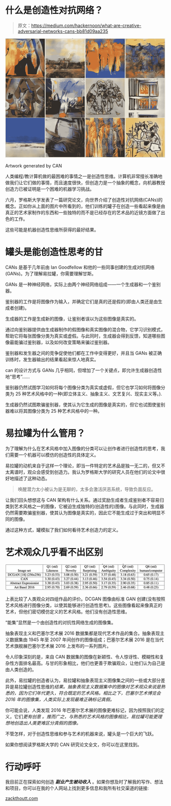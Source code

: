 # 什么是创造性对抗网络？

> 原文：<https://medium.com/hackernoon/what-are-creative-adversarial-networks-cans-bb81d09aa235>

![](img/fdc55b4cd38ef96219b9fe9df4e16e40.png)

Artwork generated by CAN

人类编程/教计算机做的最困难的事情之一是创造性思维。计算机非常擅长准确地做我们让它们做的事情，而且速度很快，但创造力是一个抽象的概念，向机器教授创造力已被证明是一个困难的机器学习挑战。

六月，罗格斯大学发表了一篇研究论文，向世界介绍了创造性对抗网络(CANs)的概念。正如你从上面的图片中所看到的，他们训练的罐子在创造一些看起来像是由真正的艺术家制作的东西和一些独特的而不是已经存在的艺术品的近镜方面做了出色的工作。

这些可能是机器创造性思维所获得的最好结果。

# 罐头是能创造性思考的甘

CANs 是基于几年前由 Ian Goodfellow 和他的一些同事创建的生成对抗网络(GANs)。为了理解易拉罐，你需要理解甘斯。

GANs 是一种神经网络，实际上由两个神经网络组成——一个生成器和一个鉴别器。

鉴别器的工作是将图像作为输入，并确定它们是真的还是假的(即由人类还是由生成者创建)。

生成器的工作是生成新的图像，让鉴别者误以为这些图像是真实的。

通过向鉴别器提供由生成器制作的假图像和真实图像的混合物，它学习识别模式，帮助它将每张图像分类为真实或虚假。与此同时，生成器会得到反馈，知道哪些图像最能骗过鉴别器，以及如何改变策略来骗过鉴别器。

鉴别器和发生器之间的竞争促使他们都在工作中变得更好，并且当 GANs 被正确训练时，发生器输出的结果看起来惊人地真实。

can 的设计方式与 GANs 几乎相同，但增加了一个关键点，即允许生成器创造性地“思考”……

鉴别器仍然试图学习如何将每个图像分类为真实或虚假，但它也学习如何将图像分类为 25 种艺术风格中的一种(即立体主义、抽象主义、文艺复兴、现实主义等。).

生成器仍然试图欺骗鉴别器，使其认为它生成的图像是真实的，但它也试图使鉴别器难以将其图像分类为 25 种艺术风格中的一种。

# 易拉罐为什么管用？

为了理解为什么在艺术风格中加入图像的分类可以让创作者进行创造性的思考，我们需要一个机器可以模仿的创造性的具体定义。

易拉罐的动机来自于这样一个理论，即当一件特定的艺术品是独一无二的，但又不太离谱时，观众会感受到创造力。我认为罗格斯大学的研究人员在他们的论文中很好地描述了这种动态。

> 唤醒潜力太小被认为是无聊的，太多会激活厌恶系统，导致负面反应。

让我们回头想想这与 CAN 架构有什么关系。通过奖励生成者生成鉴别者不容易归类到艺术风格之一的图像，它被迫生成独特的(创造性的)图像。与此同时，生成器仍然需要欺骗鉴别器，使其认为图像是真实的，因此它不能生成过于突出和明显不同的图像。

通过这种方式，罐模拟了我们如何看待艺术创造力的定义。

# 艺术观众几乎看不出区别

![](img/ab9ab0ec9ae85f8511d36dc26917ac4f.png)

上表比较了人类观众对四组作品的评价。DCGAN 图像由标准 GAN 创建(没有按照艺术风格进行图像分类，以使其能够进行创造性思考)。这些图像看起来像真正的艺术，但他们密切模仿定义的艺术风格。他们没有创造性思维。

“能集”显然是一个由创造性的对抗性网络生成的图像集。

抽象表现主义和巴塞尔艺术展 2016 数据集都是现代艺术作品的集合。抽象表现主义数据集由 1945 年至 2007 年间创作的图像组成；巴塞尔艺术展 2016 是在当代艺术旗舰展巴塞尔艺术展 2016 上发布的一系列图片。

令人印象深刻的是，来自 CAN 数据集的图像在新颖性、令人惊讶性、模糊性和复杂性方面排名最高。与甘的形象相比，他们也更善于欺骗观众，让他们认为自己是由人类创造的。

此外，易拉罐的创造者认为，易拉罐和抽象表现主义图像集之间的一些或大部分差异是易拉罐创造性思维的*结果。抽象表现主义数据集中的图像对艺术观众来说是熟悉的，因为它们年代更久，符合既定的艺术风格。相比之下，巴塞尔艺术博览会 2016 年的图像集，人类实际上发现最难正确标记真假。*

你可能会说，人类发现 2016 年巴塞尔艺术展的图像更难标记，因为按照我们的定义，它们*更有创意* *。推而广之，与熟悉的艺术风格的图像相比，易拉罐可能更理想地创造出人类更难区分真假的图像。*

不管怎样，对于创造性思维和参与艺术的机器来说，罐头是一个巨大的飞跃。

如果你想阅读罗格斯大学的 CAN 研究论文全文，你可以在这里找到。

# 行动呼吁

我目前正在探索如何创造 ***副业******产生被动收入*** 。如果你想及时了解我的写作、想法和项目，你可以在我的个人网站上找到更多信息和我所有社交渠道的链接:

[zackthoutt.com](https://zackthoutt.com)